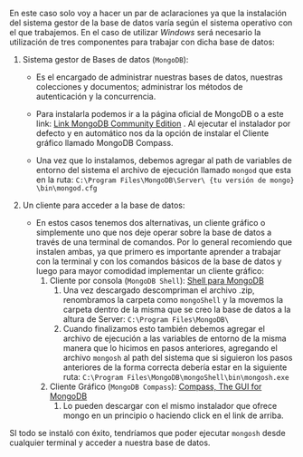 En este caso solo voy a hacer un par de aclaraciones ya que la instalación del sistema gestor de la base de datos varía según el sistema operativo con el que trabajemos.
En el caso de utilizar *Windows* será necesario la utilización de tres componentes para trabajar con dicha base de datos:
1. Sistema gestor de Bases de datos (`MongoDB`): 
	- Es el encargado de administrar nuestras bases de datos, nuestras colecciones y documentos; administrar los métodos de autenticación y la concurrencia.
	
	- Para instalarla podemos ir a la página oficial de MongoDB o a este link: [Link MongoDB Community Edition](https://www.mongodb.com/products/self-managed/community-edition) . Al ejecutar el instalador por defecto y en automático nos da la opción de instalar el Cliente gráfico llamado MongoDB Compass.
	
	- Una vez que lo instalamos, debemos agregar al path de variables de entorno del sistema el archivo de ejecución llamado `mongod` que esta en la ruta: `C:\Program Files\MongoDB\Server\ {tu versión de mongo} \bin\mongod.cfg`
	
1. Un cliente para acceder a la base de datos:
	-  En estos casos tenemos dos alternativas, un cliente gráfico o simplemente uno que nos deje operar sobre la base de datos a través de una terminal de comandos. Por lo general recomiendo que instalen ambas, ya que primero es importante aprender a trabajar con la terminal y con los comandos básicos de la base de datos y luego para mayor comodidad implementar un cliente gráfico: 
		1. Cliente por consola (`MongoDB Shell`): [Shell para MongoDB](https://www.mongodb.com/docs/mongodb-shell/)
			1. Una vez descargado descompriman el archivo .zip, renombramos la carpeta como `mongoShell` y la movemos la carpeta dentro de la misma que se creo la base de datos a la altura de Server: `C:\Program Files\MongoDB\`
			2. Cuando finalizamos esto también debemos agregar el archivo de ejecución a las variables de entorno de la misma manera que lo hicimos en pasos anteriores, agregando el archivo `mongosh` al path del sistema que si siguieron los pasos anteriores de la forma correcta debería estar en la siguiente ruta:  `C:\Program Files\MongoDB\mongoShell\bin\mongosh.exe`
		2. Cliente Gráfico (`MongoDB Compass`): [ Compass, The GUI for MongoDB](https://www.mongodb.com/products/tools/compass)
			1. Lo pueden descargar con el mismo instalador que ofrece mongo en un principio o haciendo click en el link de arriba.

SI todo se instaló con éxito, tendríamos que poder ejecutar `mongosh` desde cualquier terminal y acceder a nuestra base de datos.